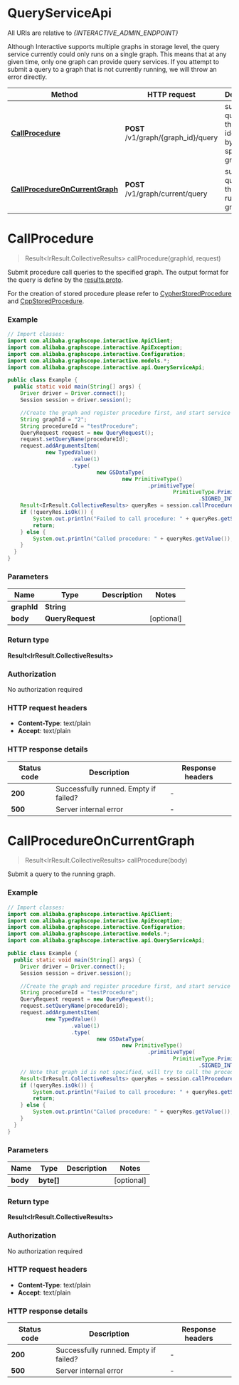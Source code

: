 # QueryServiceApi

All URIs are relative to *{INTERACTIVE_ADMIN_ENDPOINT}*

Although Interactive supports multiple graphs in storage level, the query service currently could only runs on a single graph. 
This means that at any given time, only one graph can provide query services. 
If you attempt to submit a query to a graph that is not currently running, we will throw an error directly.

| Method | HTTP request | Description |
|------------- | ------------- | -------------|
| [**CallProcedure**](QueryServiceApi.md#CallProcedure) | **POST** /v1/graph/{graph_id}/query | submit query to the graph identified by the specified graph id |
| [**CallProcedureOnCurrentGraph**](QueryServiceApi.md#CallProcedureOnCurrentGraph) | **POST** /v1/graph/current/query | submit query to the current running graph |


<a id="CallProcedure"></a>
# **CallProcedure**
> Result&lt;IrResult.CollectiveResults&gt; callProcedure(graphId, request)

Submit procedure call queries to the specified graph.
The output format for the query is define by the [results.proto](https://github.com/alibaba/GraphScope/blob/main/interactive_engine/executor/ir/proto/results.proto).

For the creation of stored procedure please refer to [CypherStoredProcedure](../../stored_procedures.md) and [CppStoredProcedure](../stored_procedure/cpp_procedure.md).

### Example
```java
// Import classes:
import com.alibaba.graphscope.interactive.ApiClient;
import com.alibaba.graphscope.interactive.ApiException;
import com.alibaba.graphscope.interactive.Configuration;
import com.alibaba.graphscope.interactive.models.*;
import com.alibaba.graphscope.interactive.api.QueryServiceApi;

public class Example {
  public static void main(String[] args) {
    Driver driver = Driver.connect();
    Session session = driver.session();

    //Create the graph and register procedure first, and start service on this graph.
    String graphId = "2";
    String procedureId = "testProcedure";
    QueryRequest request = new QueryRequest();
    request.setQueryName(procedureId);
    request.addArgumentsItem(
            new TypedValue()
                    .value(1)
                    .type(
                            new GSDataType(
                                    new PrimitiveType()
                                            .primitiveType(
                                                    PrimitiveType.PrimitiveTypeEnum
                                                            .SIGNED_INT32))));
    Result<IrResult.CollectiveResults> queryRes = session.callProcedure(graphId, request);
    if (!queryRes.isOk()) {
        System.out.println("Failed to call procedure: " + queryRes.getStatusMessage());
        return;
    } else {
        System.out.println("Called procedure: " + queryRes.getValue());
    }
  }
}
```

### Parameters

| Name | Type | Description  | Notes |
|------------- | ------------- | ------------- | -------------|
| **graphId** | **String**|  | |
| **body** | **QueryRequest**|  | [optional] |

### Return type

**Result&lt;IrResult.CollectiveResults&gt;**

### Authorization

No authorization required

### HTTP request headers

 - **Content-Type**: text/plain
 - **Accept**: text/plain

### HTTP response details
| Status code | Description | Response headers |
|-------------|-------------|------------------|
| **200** | Successfully runned. Empty if failed? |  -  |
| **500** | Server internal error |  -  |

<a id="CallProcedureOnCurrentGraph"></a>
# **CallProcedureOnCurrentGraph**
> Result&lt;IrResult.CollectiveResults&gt; callProcedure(body)

Submit a query to the running graph. 

### Example
```java
// Import classes:
import com.alibaba.graphscope.interactive.ApiClient;
import com.alibaba.graphscope.interactive.ApiException;
import com.alibaba.graphscope.interactive.Configuration;
import com.alibaba.graphscope.interactive.models.*;
import com.alibaba.graphscope.interactive.api.QueryServiceApi;

public class Example {
  public static void main(String[] args) {
    Driver driver = Driver.connect();
    Session session = driver.session();

    //Create the graph and register procedure first, and start service on this graph.
    String procedureId = "testProcedure";
    QueryRequest request = new QueryRequest();
    request.setQueryName(procedureId);
    request.addArgumentsItem(
            new TypedValue()
                    .value(1)
                    .type(
                            new GSDataType(
                                    new PrimitiveType()
                                            .primitiveType(
                                                    PrimitiveType.PrimitiveTypeEnum
                                                            .SIGNED_INT32))));
    // Note that graph id is not specified, will try to call the procedure on the current running graph, if exits.
    Result<IrResult.CollectiveResults> queryRes = session.callProcedure(request);
    if (!queryRes.isOk()) {
        System.out.println("Failed to call procedure: " + queryRes.getStatusMessage());
        return;
    } else {
        System.out.println("Called procedure: " + queryRes.getValue());
    }
  }
}
```

### Parameters

| Name | Type | Description  | Notes |
|------------- | ------------- | ------------- | -------------|
| **body** | **byte[]**|  | [optional] |

### Return type

**Result&lt;IrResult.CollectiveResults&gt;**

### Authorization

No authorization required

### HTTP request headers

 - **Content-Type**: text/plain
 - **Accept**: text/plain

### HTTP response details
| Status code | Description | Response headers |
|-------------|-------------|------------------|
| **200** | Successfully runned. Empty if failed? |  -  |
| **500** | Server internal error |  -  |

